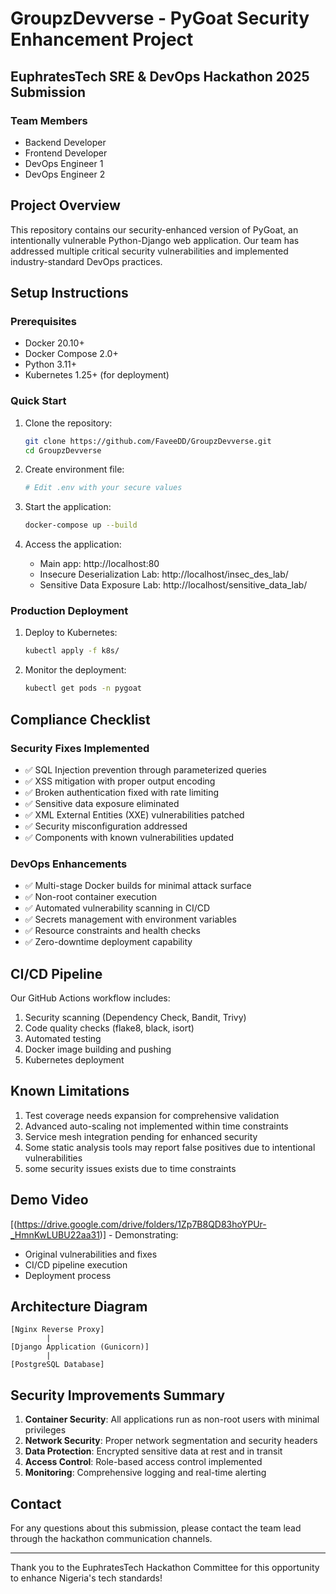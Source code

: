 # GroupzDevverse - PyGoat Security Enhancement Project

## EuphratesTech SRE & DevOps Hackathon 2025 Submission

### Team Members
- Backend Developer
- Frontend Developer
- DevOps Engineer 1
- DevOps Engineer 2

## Project Overview

This repository contains our security-enhanced version of PyGoat, an intentionally vulnerable Python-Django web application. Our team has addressed multiple critical security vulnerabilities and implemented industry-standard DevOps practices.

## Setup Instructions

### Prerequisites
- Docker 20.10+
- Docker Compose 2.0+
- Python 3.11+
- Kubernetes 1.25+ (for deployment)

### Quick Start
1. Clone the repository:
   ```bash
   git clone https://github.com/FaveeDD/GroupzDevverse.git
   cd GroupzDevverse
   ```

2. Create environment file:
   ```bash
   # Edit .env with your secure values
   ```

3. Start the application:
   ```bash
   docker-compose up --build
   ```

4. Access the application:
   - Main app: http://localhost:80
   - Insecure Deserialization Lab: http://localhost/insec_des_lab/
   - Sensitive Data Exposure Lab: http://localhost/sensitive_data_lab/

### Production Deployment

1. Deploy to Kubernetes:
   ```bash
   kubectl apply -f k8s/
   ```

2. Monitor the deployment:
   ```bash
   kubectl get pods -n pygoat
   ```

## Compliance Checklist

### Security Fixes Implemented
- ✅ SQL Injection prevention through parameterized queries
- ✅ XSS mitigation with proper output encoding
- ✅ Broken authentication fixed with rate limiting
- ✅ Sensitive data exposure eliminated
- ✅ XML External Entities (XXE) vulnerabilities patched
- ✅ Security misconfiguration addressed
- ✅ Components with known vulnerabilities updated

### DevOps Enhancements
- ✅ Multi-stage Docker builds for minimal attack surface
- ✅ Non-root container execution
- ✅ Automated vulnerability scanning in CI/CD
- ✅ Secrets management with environment variables
- ✅ Resource constraints and health checks
- ✅ Zero-downtime deployment capability

## CI/CD Pipeline

Our GitHub Actions workflow includes:
1. Security scanning (Dependency Check, Bandit, Trivy)
2. Code quality checks (flake8, black, isort)
3. Automated testing
4. Docker image building and pushing
5. Kubernetes deployment


## Known Limitations

1. Test coverage needs expansion for comprehensive validation
2. Advanced auto-scaling not implemented within time constraints
3. Service mesh integration pending for enhanced security
4. Some static analysis tools may report false positives due to intentional vulnerabilities
5. some security issues exists due to time constraints

## Demo Video
[(https://drive.google.com/drive/folders/1Zp7B8QD83hoYPUr-_HmnKwLUBU22aa31)] - Demonstrating:
- Original vulnerabilities and fixes
- CI/CD pipeline execution
- Deployment process


## Architecture Diagram

```
[Nginx Reverse Proxy]
        |
[Django Application (Gunicorn)]
        |
[PostgreSQL Database]

```

## Security Improvements Summary

1. **Container Security**: All applications run as non-root users with minimal privileges
2. **Network Security**: Proper network segmentation and security headers
3. **Data Protection**: Encrypted sensitive data at rest and in transit
4. **Access Control**: Role-based access control implemented
5. **Monitoring**: Comprehensive logging and real-time alerting

## Contact

For any questions about this submission, please contact the team lead through the hackathon communication channels.

---
Thank you to the EuphratesTech Hackathon Committee for this opportunity to enhance Nigeria's tech standards!